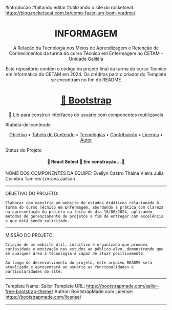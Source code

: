 #introducao
#faltando editar
#utilizando o site do rocketseat: https://blog.rocketseat.com.br/como-fazer-um-bom-readme/

<h1 align="center">INFORMAGEM</h1>
<p align="center">A Relação da Tecnologia nos Meios de Aprendizagem e Retenção de Conhecimentos da turma do curso Técnico em Enfermagem no CETAM - Unidade Galiléia</p>
<p align="center">Este repositório contém o código do projeto final da turma do curso Técnico em Informática do CETAM em 2024. Os créditos para o criador do Template se encontram no fim do README</p>



<h1 align="center">
    <a href="https://getbootstrap.com/">🔗 Bootstrap</a>
</h1>
<p align="center">🚀 Lib para construir interfaces do usuário com componentes reutilizáveis</p>

#tabela-de-conteudo

<p align="center">
 <a href="#objetivo">Objetivo</a> •
 <a href="#tabela-de-conteudo">Tabela de Conteúdo</a> • 
 <a href="#tecnologias">Tecnologias</a> • 
 <a href="#contribuicao">Contribuição</a> • 
 <a href="#licenc-a">Licença</a> • 
 <a href="#autor">Autor</a>
</p>

Status do Projeto

<h4 align="center"> 
	🚧  React Select 🚀 Em construção...  🚧
</h4>

NOME DOS COMPONENTES DA EQUIPE:
    Evellyn Castro
    Thaina Vieira
    Julia Coimbra
    Tamires Lorrana
    Jailson

-----------------------------------------------------------------------

OBJETIVO DO PROJETO:
    
    Elaborar com maestria um website de estudos didáticos relacionado à turma do curso Técnico em Enfermagem, abordando a prática com clareza na apresentação do projeto na feira do dia 18/06/2024, aplicando métodos de gerenciamento de projetos a fim de entregar com excelência o que está sendo solicitado.

-----------------------------------------------------------------------

MISSÃO DO PROJETO:

    Criação de um website útil, intuitivo e organizado que promova curiosidade e motivação nos estudos ao público-alvo, demonstrando que em qualquer área a tecnologia é capaz de atuar positivamente.

    Ao longo do desenvolvimento do projeto, este arquivo README será atualizado e apresentará ao usuário as funcionalidades e particularidades do site.

-----------------------------------------------------------------------

Template Name: Sailor
Template URL: https://bootstrapmade.com/sailor-free-bootstrap-theme/
Author: BootstrapMade.com
License: https://bootstrapmade.com/license/

-----------------------------------------------------------------------

